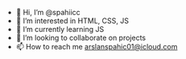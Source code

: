 - 👋 Hi, I’m @spahiicc
- 👀 I’m interested in HTML, CSS, JS
- 🌱 I’m currently learning JS
- 💞️ I’m looking to collaborate on projects
- 📫 How to reach me arslanspahic01@icloud.com


<!---
spahiicc/spahiicc is a ✨ special ✨ repository because its `README.md` (this file) appears on your GitHub profile.
You can click the Preview link to take a look at your changes.
--->
